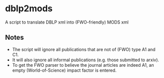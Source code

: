 # dblp2mods
A script to translate DBLP xml into (FWO-friendly) MODS xml

## Notes
* The script will ignore all publications that are not of (FWO) type A1 and
  C1.
* It will also ignore all informal publications (e.g. those submitted to
  arxiv).
* To get the FWO parser to believe the journal articles are indeed A1, an
  empty (World-of-Science) impact factor is entered.
